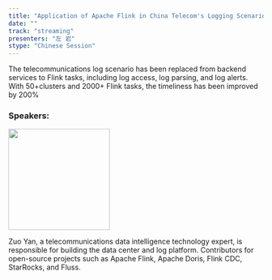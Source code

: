```yaml
---
title: "Application of Apache Flink in China Telecom's Logging Scenario"
date: ""
track: "streaming"
presenters: "左 岩"
stype: "Chinese Session"
--- 
```


The telecommunications log scenario has been replaced from backend services to Flink tasks, including log access, log parsing, and log alerts. With 50+clusters and 2000+ Flink tasks, the timeliness has been improved by 200%

### Speakers:

<img src="https://sessionize.com/image/3e2f-400o400o1-nyYsi4kXsTiAwBjfBy4BNP.png" width="200" /><br/>

Zuo Yan, a telecommunications data intelligence technology expert, is responsible for building the data center and log platform. Contributors for open-source projects such as Apache Flink, Apache Doris, Flink CDC, StarRocks, and Fluss.